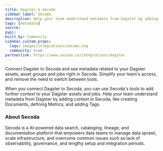 ```yaml
---
title: Dagster & Secoda
sidebar_label: Secoda
description: Help your team understand metadata from Dagster by adding context in Secoda.
tags: [metadata]
source:
pypi:
built_by: Community
sidebar_custom_props:
  logo: images/integrations/secoda.svg
  community: true
partnerlink: https://www.secoda.co/integrations/dagster
---
```


Connect Dagster to Secoda and see metadata related to your Dagster assets, asset groups and jobs right in Secoda. Simplify your team's access, and remove the need to switch between tools.

When you connect Dagster to Secoda, you can use Secoda's tools to add further context to your Dagster assets and jobs. Help your team understand metadata from Dagster by adding context in Secoda, like creating Documents, defining Metrics, and adding Tags.

### About Secoda

Secoda is a AI-powered data search, cataloging, lineage, and documentation platform that empowers data teams to manage data sprawl, scale infrastructure, and overcome common issues such as lack of observability, governance, and lengthy setup and integration periods.
